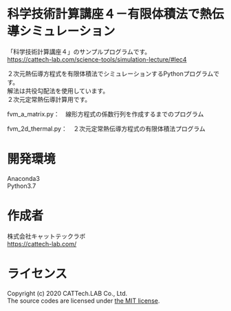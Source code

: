 # 科学技術計算講座４－有限体積法で熱伝導シミュレーション  
「科学技術計算講座４」のサンプルプログラムです。  
https://cattech-lab.com/science-tools/simulation-lecture/#lec4

２次元熱伝導方程式を有限体積法でシミュレーションするPythonプログラムです。  
解法は共役勾配法を使用しています。  
２次元定常熱伝導計算用です。  

fvm_a_matrix.py：　線形方程式の係数行列を作成するまでのプログラム

fvm_2d_thermal.py：　２次元定常熱伝導方程式の有限体積法プログラム


# 開発環境
Anaconda3  
Python3.7

# 作成者
株式会社キャットテックラボ  
https://cattech-lab.com/

# ライセンス
Copyright (c) 2020 CATTech.LAB Co., Ltd.  
The source codes are licensed under [the MIT license](https://opensource.org/licenses/MIT).
